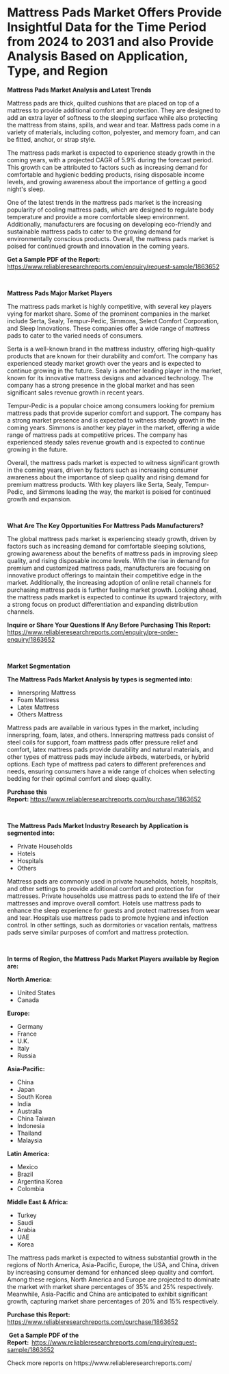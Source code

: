 <p><h1>Mattress Pads Market Offers Provide Insightful Data for the Time Period from 2024 to 2031 and also Provide Analysis Based on Application, Type, and Region</h1></p><p><strong>Mattress Pads Market Analysis and Latest Trends</strong></p>
<p><p>Mattress pads are thick, quilted cushions that are placed on top of a mattress to provide additional comfort and protection. They are designed to add an extra layer of softness to the sleeping surface while also protecting the mattress from stains, spills, and wear and tear. Mattress pads come in a variety of materials, including cotton, polyester, and memory foam, and can be fitted, anchor, or strap style.</p><p>The mattress pads market is expected to experience steady growth in the coming years, with a projected CAGR of 5.9% during the forecast period. This growth can be attributed to factors such as increasing demand for comfortable and hygienic bedding products, rising disposable income levels, and growing awareness about the importance of getting a good night's sleep. </p><p>One of the latest trends in the mattress pads market is the increasing popularity of cooling mattress pads, which are designed to regulate body temperature and provide a more comfortable sleep environment. Additionally, manufacturers are focusing on developing eco-friendly and sustainable mattress pads to cater to the growing demand for environmentally conscious products. Overall, the mattress pads market is poised for continued growth and innovation in the coming years.</p></p>
<p><strong>Get a Sample PDF of the Report:&nbsp;</strong> <a href="https://www.reliableresearchreports.com/enquiry/request-sample/1863652">https://www.reliableresearchreports.com/enquiry/request-sample/1863652</a></p>
<p>&nbsp;</p>
<p><strong>Mattress Pads Major Market Players</strong></p>
<p><p>The mattress pads market is highly competitive, with several key players vying for market share. Some of the prominent companies in the market include Serta, Sealy, Tempur-Pedic, Simmons, Select Comfort Corporation, and Sleep Innovations. These companies offer a wide range of mattress pads to cater to the varied needs of consumers.</p><p>Serta is a well-known brand in the mattress industry, offering high-quality products that are known for their durability and comfort. The company has experienced steady market growth over the years and is expected to continue growing in the future. Sealy is another leading player in the market, known for its innovative mattress designs and advanced technology. The company has a strong presence in the global market and has seen significant sales revenue growth in recent years.</p><p>Tempur-Pedic is a popular choice among consumers looking for premium mattress pads that provide superior comfort and support. The company has a strong market presence and is expected to witness steady growth in the coming years. Simmons is another key player in the market, offering a wide range of mattress pads at competitive prices. The company has experienced steady sales revenue growth and is expected to continue growing in the future.</p><p>Overall, the mattress pads market is expected to witness significant growth in the coming years, driven by factors such as increasing consumer awareness about the importance of sleep quality and rising demand for premium mattress products. With key players like Serta, Sealy, Tempur-Pedic, and Simmons leading the way, the market is poised for continued growth and expansion.</p></p>
<p>&nbsp;</p>
<p><strong>What Are The Key Opportunities For Mattress Pads Manufacturers?</strong></p>
<p><p>The global mattress pads market is experiencing steady growth, driven by factors such as increasing demand for comfortable sleeping solutions, growing awareness about the benefits of mattress pads in improving sleep quality, and rising disposable income levels. With the rise in demand for premium and customized mattress pads, manufacturers are focusing on innovative product offerings to maintain their competitive edge in the market. Additionally, the increasing adoption of online retail channels for purchasing mattress pads is further fueling market growth. Looking ahead, the mattress pads market is expected to continue its upward trajectory, with a strong focus on product differentiation and expanding distribution channels.</p></p>
<p><strong>Inquire or Share Your Questions If Any Before Purchasing This Report:</strong> <a href="https://www.reliableresearchreports.com/enquiry/pre-order-enquiry/1863652">https://www.reliableresearchreports.com/enquiry/pre-order-enquiry/1863652</a></p>
<p>&nbsp;</p>
<p><strong>Market Segmentation</strong></p>
<p><strong>The Mattress Pads Market Analysis by types is segmented into:</strong></p>
<p><ul><li>Innerspring Mattress</li><li>Foam Mattress</li><li>Latex Mattress</li><li>Others Mattress</li></ul></p>
<p><p>Mattress pads are available in various types in the market, including innerspring, foam, latex, and others. Innerspring mattress pads consist of steel coils for support, foam mattress pads offer pressure relief and comfort, latex mattress pads provide durability and natural materials, and other types of mattress pads may include airbeds, waterbeds, or hybrid options. Each type of mattress pad caters to different preferences and needs, ensuring consumers have a wide range of choices when selecting bedding for their optimal comfort and sleep quality.</p></p>
<p><strong>Purchase this Report:&nbsp;</strong><a href="https://www.reliableresearchreports.com/purchase/1863652">https://www.reliableresearchreports.com/purchase/1863652</a></p>
<p>&nbsp;</p>
<p><strong>The Mattress Pads Market Industry Research by Application is segmented into:</strong></p>
<p><ul><li>Private Households</li><li>Hotels</li><li>Hospitals</li><li>Others</li></ul></p>
<p><p>Mattress pads are commonly used in private households, hotels, hospitals, and other settings to provide additional comfort and protection for mattresses. Private households use mattress pads to extend the life of their mattresses and improve overall comfort. Hotels use mattress pads to enhance the sleep experience for guests and protect mattresses from wear and tear. Hospitals use mattress pads to promote hygiene and infection control. In other settings, such as dormitories or vacation rentals, mattress pads serve similar purposes of comfort and mattress protection.</p></p>
<p>&nbsp;</p>
<p><strong>In terms of Region, the Mattress Pads Market Players available by Region are:</strong></p>
<p>
    <p> <strong> North America: </strong>
        <ul>
            <li>United States</li>
            <li>Canada</li>
        </ul>
        </p> 
    <p> <strong> Europe: </strong>
        <ul>
            <li>Germany</li>
            <li>France</li>
            <li>U.K.</li>
            <li>Italy</li>
            <li>Russia</li>
        </ul>
        </p> 
    <p> <strong> Asia-Pacific: </strong>
        <ul>
            <li>China</li>
            <li>Japan</li>
            <li>South Korea</li>
            <li>India</li>
            <li>Australia</li>
            <li>China Taiwan</li>
            <li>Indonesia</li>
            <li>Thailand</li>
            <li>Malaysia</li>
        </ul>
        </p> 
    <p> <strong> Latin America: </strong>
        <ul>
            <li>Mexico</li>
            <li>Brazil</li>
            <li>Argentina Korea</li>
            <li>Colombia</li>
        </ul>
        </p> 
    <p> <strong> Middle East & Africa: </strong>
        <ul>
            <li>Turkey</li>
            <li>Saudi</li>
            <li>Arabia</li>
            <li>UAE</li>
            <li>Korea</li>
        </ul>
    </p>
    </p>
<p><p>The mattress pads market is expected to witness substantial growth in the regions of North America, Asia-Pacific, Europe, the USA, and China, driven by increasing consumer demand for enhanced sleep quality and comfort. Among these regions, North America and Europe are projected to dominate the market with market share percentages of 35% and 25% respectively. Meanwhile, Asia-Pacific and China are anticipated to exhibit significant growth, capturing market share percentages of 20% and 15% respectively.</p></p>
<p><strong>Purchase this Report: </strong><a href="https://www.reliableresearchreports.com/purchase/1863652">https://www.reliableresearchreports.com/purchase/1863652</a></p>
<p>&nbsp;<strong>Get a Sample PDF of the Report:&nbsp;&nbsp;</strong><a href="https://www.reliableresearchreports.com/enquiry/request-sample/1863652">https://www.reliableresearchreports.com/enquiry/request-sample/1863652</a></p>
<p><strong></strong></p>
<p>Check more reports on https://www.reliableresearchreports.com/</p>
